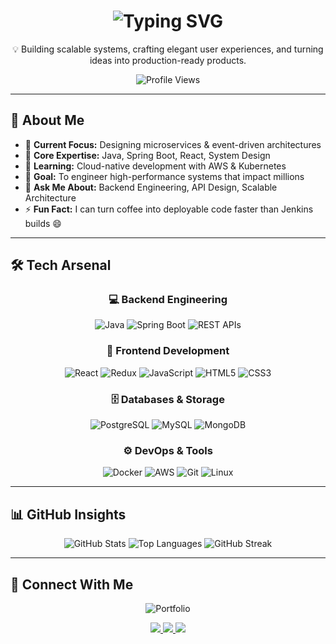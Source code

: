 <!-- Profile Header with Typing Animation -->
<h1 align="center">
  <img src="https://readme-typing-svg.herokuapp.com?font=Fira+Code&size=28&pause=1000&color=58A6FF&center=true&vCenter=true&width=435&lines=Hi%2C+I'm+Aftab+Alam;Full+Stack+Developer;Backend+Engineer;System+Architect;Tech+Enthusiast+%F0%9F%9A%80" alt="Typing SVG" />
</h1>


<p align="center">
💡 Building scalable systems, crafting elegant user experiences, and turning ideas into production-ready products.
</p>

<p align="center">
  <img src="https://komarev.com/ghpvc/?username=theaftabalam&color=blue&style=for-the-badge" alt="Profile Views"/>
</p>

---

## 🧭 About Me  

- 🔭 **Current Focus:** Designing microservices & event-driven architectures  
- 🧩 **Core Expertise:** Java, Spring Boot, React, System Design  
- 🌱 **Learning:** Cloud-native development with AWS & Kubernetes  
- 🎯 **Goal:** To engineer high-performance systems that impact millions  
- 💬 **Ask Me About:** Backend Engineering, API Design, Scalable Architecture  
- ⚡ **Fun Fact:** I can turn coffee into deployable code faster than Jenkins builds 😄  

---

## 🛠️ Tech Arsenal  

<div align="center">

### 💻 Backend Engineering  
![Java](https://img.shields.io/badge/Java-ED8B00?logo=java&logoColor=white&style=for-the-badge)
![Spring Boot](https://img.shields.io/badge/Spring_Boot-6DB33F?logo=springboot&logoColor=white&style=for-the-badge)
![REST APIs](https://img.shields.io/badge/REST-02569B?logo=rest&logoColor=white&style=for-the-badge)

### 🎨 Frontend Development  
![React](https://img.shields.io/badge/React-61DAFB?logo=react&logoColor=black&style=for-the-badge)
![Redux](https://img.shields.io/badge/Redux-764ABC?logo=redux&logoColor=white&style=for-the-badge)
![JavaScript](https://img.shields.io/badge/JavaScript-F7DF1E?logo=javascript&logoColor=black&style=for-the-badge)
![HTML5](https://img.shields.io/badge/HTML5-E34F26?logo=html5&logoColor=white&style=for-the-badge)
![CSS3](https://img.shields.io/badge/CSS3-1572B6?logo=css3&logoColor=white&style=for-the-badge)

### 🗄️ Databases & Storage  
![PostgreSQL](https://img.shields.io/badge/PostgreSQL-336791?logo=postgresql&logoColor=white&style=for-the-badge)
![MySQL](https://img.shields.io/badge/MySQL-005C84?logo=mysql&logoColor=white&style=for-the-badge)
![MongoDB](https://img.shields.io/badge/MongoDB-4EA94B?logo=mongodb&logoColor=white&style=for-the-badge)

### ⚙️ DevOps & Tools  
![Docker](https://img.shields.io/badge/Docker-2496ED?logo=docker&logoColor=white&style=for-the-badge)
![AWS](https://img.shields.io/badge/AWS-FF9900?logo=amazonaws&logoColor=white&style=for-the-badge)
![Git](https://img.shields.io/badge/Git-F05032?logo=git&logoColor=white&style=for-the-badge)
![Linux](https://img.shields.io/badge/Linux-FCC624?logo=linux&logoColor=black&style=for-the-badge)

</div>

---

## 📊 GitHub Insights  

<div align="center">

![GitHub Stats](https://github-readme-stats.vercel.app/api?username=theaftabalam&show_icons=true&bg_color=2E3440&title_color=88C0D0&text_color=ECEFF4&icon_color=8FBCBB&hide_title=true)
![Top Languages](https://github-readme-stats.vercel.app/api/top-langs/?username=theaftabalam&layout=compact&bg_color=2E3440&title_color=88C0D0&text_color=ECEFF4&hide_title=true)
![GitHub Streak](https://github-readme-streak-stats-eight.vercel.app/?user=TheAftabAlam&theme=dracula)

</div>

---

## 🤝 Connect With Me  

<p align="center">
  <a href="https://theaftabalam.github.io/portfolio-website/" target="_blank" rel="noopener noreferrer" style="text-decoration: none;">
    <img src="https://img.shields.io/badge/🌐_Visit_My_Portfolio-8A2BE2?style=for-the-badge&logo=firefox&logoColor=white&labelColor=4B0082" alt="Portfolio" />
  </a>
</p>

<p align="center">
  <a href="https://www.linkedin.com/in/aftabalam-connect/" target="_blank" rel="noopener noreferrer">
    <img src="https://img.shields.io/badge/LinkedIn-0A66C2?logo=linkedin&logoColor=white&style=for-the-badge"/>
  </a>
  <a href="mailto:aftabalam.connect@gmail.com">
    <img src="https://img.shields.io/badge/Email-D14836?logo=gmail&logoColor=white&style=for-the-badge"/>
  </a>
  <a href="https://github.com/theaftabalam" target="_blank" rel="noopener noreferrer">
    <img src="https://img.shields.io/badge/GitHub-171515?logo=github&logoColor=white&style=for-the-badge"/>
  </a>
</p>


